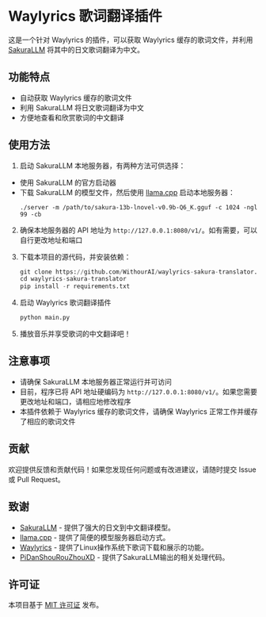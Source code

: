 # Waylyrics 歌词翻译插件

这是一个针对 Waylyrics 的插件，可以获取 Waylyrics 缓存的歌词文件，并利用 [SakuraLLM](https://github.com/SakuraLLM/Sakura-13B-Galgame) 将其中的日文歌词翻译为中文。

## 功能特点

- 自动获取 Waylyrics 缓存的歌词文件
- 利用 SakuraLLM 将日文歌词翻译为中文
- 方便地查看和欣赏歌词的中文翻译

## 使用方法

1. 启动 SakuraLLM 本地服务器，有两种方法可供选择：
  - 使用 SakuraLLM 的官方启动器
  - 下载 SakuraLLM 的模型文件，然后使用 [llama.cpp](https://github.com/ggerganov/llama.cpp) 启动本地服务器：
    ```
    ./server -m /path/to/sakura-13b-lnovel-v0.9b-Q6_K.gguf -c 1024 -ngl 99 -cb
    ```

2. 确保本地服务器的 API 地址为 `http://127.0.0.1:8080/v1/`。如有需要，可以自行更改地址和端口

3. 下载本项目的源代码，并安装依赖：
    ```python
   git clone https://github.com/WithourAI/waylyrics-sakura-translator.git
   cd waylyrics-sakura-translator
   pip install -r requirements.txt
   ```

4. 启动 Waylyrics 歌词翻译插件
    ```python
   python main.py
   ```

5. 播放音乐并享受歌词的中文翻译吧！

## 注意事项

- 请确保 SakuraLLM 本地服务器正常运行并可访问
- 目前，程序已将 API 地址硬编码为 `http://127.0.0.1:8080/v1/`。如果您需要更改地址和端口，请相应地修改程序
- 本插件依赖于 Waylyrics 缓存的歌词文件，请确保 Waylyrics 正常工作并缓存了相应的歌词文件

## 贡献

欢迎提供反馈和贡献代码！如果您发现任何问题或有改进建议，请随时提交 Issue 或 Pull Request。

## 致谢

- [SakuraLLM](https://github.com/SakuraLLM/Sakura-13B-Galgame) - 提供了强大的日文到中文翻译模型。
- [llama.cpp](https://github.com/ggerganov/llama.cpp) - 提供了简便的模型服务器启动方式。
- [Waylyrics](https://github.com/waylyrics/waylyrics) - 提供了Linux操作系统下歌词下载和展示的功能。
- [PiDanShouRouZhouXD](https://github.com/PiDanShouRouZhouXD) - 提供了SakuraLLM输出的相关处理代码。

## 许可证

本项目基于 [MIT 许可证](LICENSE) 发布。